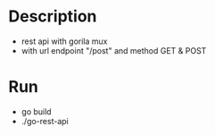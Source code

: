 # Description
- rest api with gorila mux
- with url endpoint "/post" and method GET & POST

# Run
- go build
- ./go-rest-api
